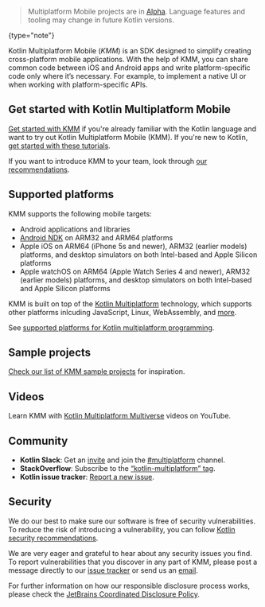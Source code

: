 [//]: # (title: Kotlin Multiplatform Mobile)

> Multiplatform Mobile projects are in [Alpha](components-stability.md). Language features and tooling may change in future Kotlin versions.
>
{type="note"}

Kotlin Multiplatform Mobile (_KMM_) is an SDK designed to simplify creating cross-platform mobile applications.
With the help of KMM, you can share common code between iOS and Android apps and write platform-specific code only where it’s necessary.
For example, to implement a native UI or when working with platform-specific APIs.

## Get started with Kotlin Multiplatform Mobile

[Get started with KMM](multiplatform-mobile-getting-started.md) if you're already familiar with the Kotlin language and want to try out Kotlin Multiplatform Mobile (KMM).
If you're new to Kotlin, [get started with these tutorials](getting-started.md).

If you want to introduce KMM to your team, look through [our recommendations](multiplatform-mobile-introduce-your-team.md).

## Supported platforms

KMM supports the following mobile targets:

* Android applications and libraries
* [Android NDK](https://developer.android.com/ndk) on ARM32 and ARM64 platforms
* Apple iOS on ARM64 (iPhone 5s and newer), ARM32 (earlier models) platforms, and desktop simulators on both Intel-based and Apple Silicon platforms
* Apple watchOS on ARM64 (Apple Watch Series 4 and newer), ARM32 (earlier models) platforms, and desktop simulators on both Intel-based and Apple Silicon platforms

KMM is built on top of the [Kotlin Multiplatform](multiplatform.md) technology,
which supports other platforms inlcuding JavaScript, Linux, WebAssembly, and [more](mpp-dsl-reference.md#targets).

See [supported platforms for Kotlin multiplatform programming](mpp-supported-platforms.md).

## Sample projects

[Check our list of KMM sample projects](multiplatform-mobile-samples.md) for inspiration.

## Videos

Learn KMM with [Kotlin Multiplatform Multiverse](https://www.youtube.com/playlist?list=PLlFc5cFwUnmy_oVc9YQzjasSNoAk4hk_C) videos on YouTube.

## Community

* **Kotlin Slack**: Get an [invite](https://surveys.jetbrains.com/s3/kotlin-slack-sign-up) and join the [#multiplatform](https://kotlinlang.slack.com/archives/C3PQML5NU) channel.
* **StackOverflow**: Subscribe to the [“kotlin-multiplatform” tag](https://stackoverflow.com/questions/tagged/kotlin-multiplatform).
* **Kotlin issue tracker**: [Report a new issue](https://youtrack.jetbrains.com/newIssue?project=KT).

## Security

We do our best to make sure our software is free of security vulnerabilities.
To reduce the risk of introducing a vulnerability, you can follow [Kotlin security recommendations](security.md).

We are very eager and grateful to hear about any security issues you find.
To report vulnerabilities that you discover in any part of KMM, please post a message directly to our [issue tracker](https://youtrack.jetbrains.com/newIssue?project=KT&c=Type%20Security%20Problem) or send us an [email](mailto:security@jetbrains.org).

For further information on how our responsible disclosure process works, please check the [JetBrains Coordinated Disclosure Policy](https://www.jetbrains.com/legal/terms/coordinated-disclosure.html).